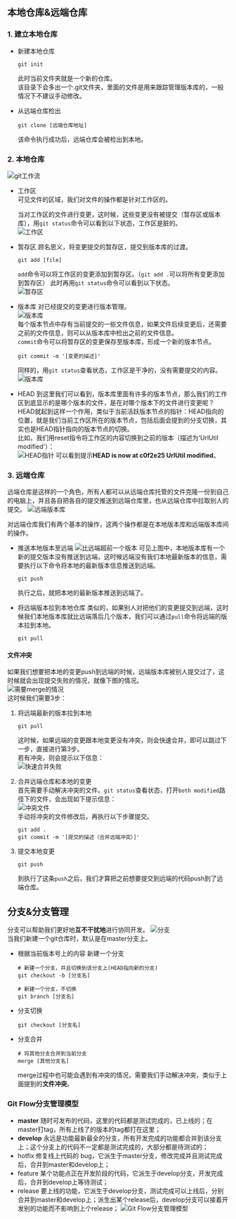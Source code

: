 ## 本地仓库&远端仓库

### 1. 建立本地仓库
- 新建本地仓库
	
	```
	git init	
	```
	此时当前文件夹就是一个新的仓库。  
	该目录下会多出一个.git文件夹，里面的文件是用来跟踪管理版本库的，一般情况下不建议手动修改。  

- 从远端仓库检出
	
	```
	git clone [远端仓库地址]
	```
	该命令执行成功后，远端仓库会被检出到本地。

### 2. 本地仓库  
![git工作流](img/git_local.png)
- 工作区  
	可见文件的区域，我们对文件的操作都是针对工作区的。  

	当对工作区的文件进行变更，这时候，这些变更没有被提交（暂存区或版本库），用`git status`命令可以看到以下状态，工作区是脏的。  
	![工作区](img/workspace.png)  

- 暂存区
	顾名思义，将变更提交的暂存区，提交到版本库的过渡。

	```
	git add [file]
	```
	`add`命令可以将工作区的变更添加到暂存区。（`git add .`可以将所有变更添加到暂存区）
	此时再用`git status`命令可以看到以下状态。  
	![暂存区](img/stage.png)  

- 版本库
	对已经提交的变更进行版本管理。  
	![版本库](img/banben.png)   
	每个版本节点中存有当前提交的一些文件信息，如果文件后续变更后，还需要之前的文件信息，则可以从版本库中检出之前的文件信息。  
	`commit`命令可以将暂存区的变更保存至版本库，形成一个新的版本节点。

	```
	git commit -m '[变更的描述]'
	```
	同样的，用`git status`查看状态，工作区是干净的，没有需要提交的内容。
	![版本库](img/commit.png)
 
- HEAD
	到这里我们可以看到，版本库里面有许多的版本节点，那么我们的工作区到底显示的是哪个版本的文件，是在对哪个版本下的文件进行变更呢？  
	HEAD就起到这样一个作用，类似于当前活跃版本节点的指针：HEAD指向的位置，就是我们当前工作区所在的版本节点，包括后面会提到的分支切换，其实也是HEAD指针指向的版本节点的切换。  
	比如，我们用reset指令将工作区的内容切换到之前的版本（描述为'UrlUtil modified'）：  
	![HEAD指针](img/HEAD.png)
	可以看到提示**HEAD is now at c0f2e25 UrlUtil modified**。

### 3. 远端仓库
远端仓库是这样的一个角色，所有人都可以从远端仓库托管的文件克隆一份到自己的电脑上，并且各自把各自的提交推送到远端仓库里，也从远端仓库中拉取别人的提交。
![远端版本库](img/remote.png)

对远端仓库我们有两个基本的操作，这两个操作都是在本地版本库和远端版本库间的操作。

- 推送本地版本至远端
	![比远端超前一个版本](img/ahead.png)
	可见上图中，本地版本库有一个新的提交版本没有推送到远端，这时候远端没有我们本地最新版本的信息，需要执行以下命令将本地的最新版本信息推送到远端。

	```
	git push
	```
	执行之后，就把本地的最新版本推送到远端了。

- 将远端版本拉到本地仓库
	类似的，如果别人对把他们的变更提交到远端，这时候我们本地版本库就比远端落后几个版本，我们可以通过`pull`命令将远端的版本拉到本地。

	```
	git pull
	```

#### 文件冲突
如果我们想要把本地的变更push到远端的时候，远端版本库被别人提交过了，这时候就会出现提交失败的情况，就像下图的情况。  
![需要merge的情况](img/needMerge.png)  
这时候我们需要3步：  

1. 将远端最新的版本拉到本地

	```
	git pull
	```
	这时候，如果远端的变更跟本地变更没有冲突，则会快速合并，即可以跳过下一步，直接进行第3步。  
	若有冲突，则会提示以下信息：  
	![快速合并失败](img/autoMergeFailed.png)  
2. 合并远端仓库和本地的变更  
	首先需要手动解决冲突的文件。`git status`查看状态，打开`both modified`路径下的文件，会出现如下提示信息：  
	![冲突文件](img/conflicts.png)  
	 手动将冲突的文件修改后，再执行以下步骤提交。

	```
	git add .
	git commit -m '[提交的描述（合并远端冲突）]'
	```
3. 提交本地变更

	```
	git push
	```
	到执行了这条`push`之后，我们才算把之前想要提交到远端的代码push到了远端仓库。
	
	
## 分支&分支管理
分支可以帮助我们更好地**互不干扰地**进行协同开发。
![分支](img/branch.png)  
当我们新建一个git仓库时，默认是在master分支上。

- 根据当前版本号上的内容 新建一个分支  

	```
	# 新建一个分支，并且切换到该分支上(HEAD指向新的分支)
	git checkout -b [分支名]

	# 新建一个分支，不切换
	git branch [分支名]
	```
- 分支切换
	
	```
	git checkout [分支名]
	```

- 分支合并

	```
	# 将其他分支合并到当前分支
	merge [其他分支名]
	```

	merge过程中也可能会遇到有冲突的情况，需要我们手动解决冲突，类似于上面提到的**文件冲突**。	

### Git Flow分支管理模型  

- **master**
	随时可发布的代码，这里的代码都是测试完成的，已上线的；在master打tag，所有上线了的版本的tag都打在这里；
- **develop**
	永远是功能最新最全的分支，所有开发完成的功能都合并到该分支上；这个分支上的代码不一定都是测试完成的，大部分都是待测试的；
- hotfix
	修复线上代码的 bug，它派生于master分支，修改完成并且测试完成后，合并到master和develop上；
- feature
	某个功能点正在开发阶段的代码，它派生于develop分支，开发完成后，合并到develop上等待测试；
- release
	要上线的功能，它派生于develop分支，测试完成可以上线后，分别合并到master和develop上；派生出某个release后，develop分支可以接着开发别的功能而不影响到上个release；
![Git Flow分支管理模型](img/branchTree.png)